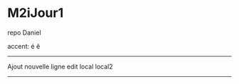 # M2iJour1
repo Daniel

accent: é ê

*******************************************
Ajout nouvelle ligne edit local local2
****************************
